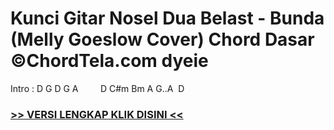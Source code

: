 
 # Kunci Gitar Nosel Dua Belast - Bunda (Melly Goeslow Cover) Chord Dasar ©ChordTela.com dyeie


Intro : D G D G A         D C#m Bm A G..A  D

###  <a href="https://shortlighzx.web.app?sq=Kunci Gitar Nosel Dua Belast - Bunda (Melly Goeslow Cover) Chord Dasar ©ChordTela.com"> >> VERSI LENGKAP KLIK DISINI << </a>
